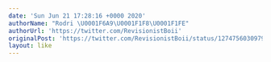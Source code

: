 ```yaml
---
date: 'Sun Jun 21 17:28:16 +0000 2020'
authorName: "Rodri \U0001F6A9\U0001F1F8\U0001F1FE"
authorUrl: 'https://twitter.com/RevisionistBoii'
originalPost: 'https://twitter.com/RevisionistBoii/status/1274756030979878912'
layout: like
---
```

